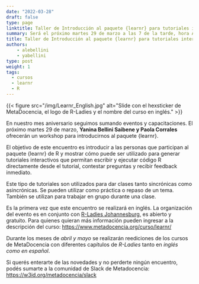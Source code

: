 ```yaml
---
date: "2022-03-28"
draft: false
type: page
linktitle: Taller de Introducción al paquete {learnr} para tutoriales interactivos, en inglés
summary: Será el próximo martes 29 de marzo a las 7 de la tarde, hora Argentina. Durante los meses de abril y mayo se reeditarán los cursos en conjunto con la comunidad R-Ladies.
title: Taller de Introducción al paquete {learnr} para tutoriales interactivos, en inglés
authors:
    - alebellini
    - yabellini
type: post
weight: 1
tags: 
  - cursos
  - learnr
  - R
---
```


{{< figure src="/img/Learnr_English.jpg" alt="Slide con el hexsticker de MetaDocencia, el logo de R-Ladies y el nombre del curso en inglés." >}}

En nuestro mes aniversario seguimos sumando eventos y capacitaciones. El próximo martes 29 de marzo, __Yanina Bellini Saibene y Paola Corrales__ ofrecerán un workshop para introducirnos al paquete {learnr}.

El objetivo de este encuentro es introducir a las personas que participan al paquete {learnr} de R y mostrar cómo puede ser utilizado para generar tutoriales interactivos que permitan escribir y ejecutar código R directamente desde el tutorial, contestar preguntas y recibir feedback inmediato.

Este tipo de tutoriales son utilizados para dar clases tanto sincrónicas como asincrónicas.  Se pueden utilizar como práctica o repaso de un tema.  También se utilizan para trabajar en grupo durante una clase.

Es la primera vez que este encuentro se realizará en inglés.
La organización del evento es en conjunto con [R-Ladies Johannesburg](https://twitter.com/RLadiesJozi), es abierto y gratuito. Para quienes quieran más información pueden ingresar a la descripción del curso: https://www.metadocencia.org/curso/learnr/

Durante los meses de _abril y mayo_ se realizarán reediciones de los cursos de MetaDocencia con diferentes capítulos de _R-Ladies_ tanto en _inglés como en español_. 

Si querés enterarte de las novedades y no perderte ningún encuentro, podés sumarte a la comunidad de Slack de Metadocencia: https://w3id.org/metadocencia/slack
